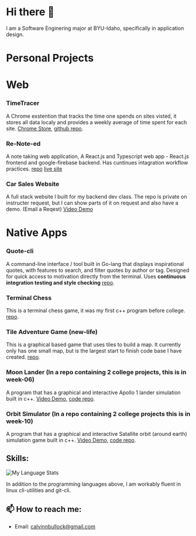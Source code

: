 # Hi there 👋
I am a Software Enginering major at BYU-Idaho, specifically in application design.

# Personal Projects

# Web

### TimeTracer
A Chrome exstention that tracks the time one spends on sites visted, it stores all data localy and provides a weekly average of time spent for each site. [Chrome Store](https://chromewebstore.google.com/detail/timetracer/oalkfnhcckpeghkjmaoidcckokidaoap), [github repo](https://github.com/Calvinbullock/timeTracer).

### Re-Note-ed
A note taking web application, A React.js and Typescript web app - React.js frontend and google-firebase backend. Has cuntinues intagration workflow practices.
[repo](https://github.com/Calvinbullock/re-Note-ed) [live site](https://noted-eeafd.web.app/)

### Car Sales Website
A full stack website I built for my backend dev class. The repo is private on instructer request, but I can show parts of it on request and also have a demo. (Email a Reqest) [Video Demo](https://youtu.be/rVOlSgr48C0)

# Native Apps

### Quote-cli
A command-line interface / tool built in Go-lang that displays inspirational quotes, with features to search, and filter quotes by author or tag. Designed for quick access to motivation directly from the terminal. Uses **continuous integration testing and style checking** [repo](https://github.com/Calvinbullock/quote-cli).

### Terminal Chess
This is a terminal chess game, it was my first c++ program before college.
[repo](https://github.com/Calvinbullock/Chess).

### Tile Adventure Game (new-life)
This is a graphical based game that uses tiles to build a map. It currently only has one small map, but is the largest start to finish code base I have created. 
[repo](https://github.com/Calvinbullock/new-life).

### Moon Lander (In a repo containing 2 college projects, this is in week-06)
A program that has a graphical and interactive Apollo 1 lander simulation built in c++. [Video Demo](https://www.youtube.com/watch?v=vteOscpogmw&feature=youtu.be), [code repo](https://github.com/Calvinbullock/encapsulationDesign//tree/main/06week).

### Orbit Simulator (In a repo containing 2 college projects this is in week-10)
A program that has a graphical and interactive Satallite orbit (around earth) simulation game built in c++.
[Video Demo](https://youtu.be/xvhQ1I8qxOY), [code repo](https://github.com/Calvinbullock/inheritanceDesign/tree/main/week-10).

## Skills:

![My Language Stats](https://github-readme-stats.vercel.app/api/top-langs/?username=Calvinbullock&layout=compact&theme=dark&exclude_repo=smb1-disasm)

In addition to the programming languages above, I am workably fluent in linux cli-utilities and git-cli.


## 📫 How to reach me:
- Email: calvinnbullock@gmail.com

<!--
**Calvinbullock/Calvinbullock** is a ✨ _special_ ✨ repository because its `README.md` (this file) appears on your GitHub profile.

Here are some ideas to get you started:

- 🔭 I’m currently working on ...
- 🌱 I’m currently learning ...
- 👯 I’m looking to collaborate on ...
- 🤔 I’m looking for help with ...
- 💬 Ask me about ...
- 📫 How to reach me: ...
- 😄 Pronouns: ...
- ⚡ Fun fact: ...
-->
